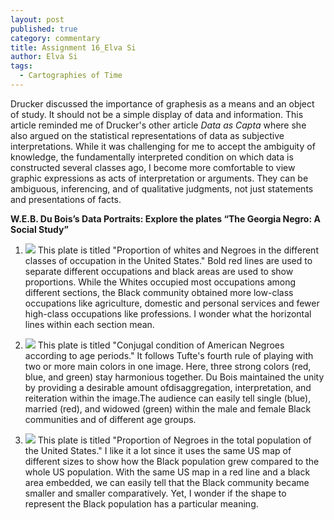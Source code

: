 ```yaml
---
layout: post
published: true
category: commentary
title: Assignment 16_Elva Si
author: Elva Si
tags:
  - Cartographies of Time
---
```

Drucker discussed the importance of graphesis as a means and an object of study. It should not be  a simple display of data and information. This article reminded me of Drucker's other article _Data as Capta_ where she also argued on the statistical representations of data as subjective interpretations. While it was challenging for me to accept the ambiguity of knowledge, the fundamentally interpreted condition on which data is constructed several classes ago, I become more comfortable to view graphic expressions as acts of interpretation or arguments. They can be ambiguous, inferencing, and of qualitative judgments, not just statements and presentations of facts.

**W.E.B. Du Bois’s Data Portraits: Explore the plates “The Georgia Negro: A Social Study”**

1. ![]({{site.baseurl}}/https://tile.loc.gov/storage-services/service/pnp/ppmsca/33900/33906v.jpg)
This plate is titled "Proportion of whites and Negroes in the different classes of occupation in the United States." Bold red lines are used to separate different occupations and black areas are used to show proportions. While the Whites occupied most occupations among different sections, the Black community obtained more low-class occupations like agriculture, domestic and personal services and fewer high-class occupations like professions. I wonder what the horizontal lines within each section mean.

2. ![]({{site.baseurl}}/https://tile.loc.gov/storage-services/service/pnp/ppmsca/33900/33915v.jpg)
This plate is titled "Conjugal condition of American Negroes according to age periods." It follows Tufte's fourth rule of playing with two or more main colors in one image. Here, three strong colors (red, blue, and green) stay harmonious together. Du Bois maintained the unity by providing a desirable amount ofdisaggregation, interpretation, and reiteration within the image.The audience can easily tell single (blue), married (red), and widowed (green) within the male and female Black communities and of different age groups.

3. ![]({{site.baseurl}}/https://tile.loc.gov/storage-services/service/pnp/ppmsca/33900/33904v.jpg)
This plate is titled "Proportion of Negroes in the total population of the United States." I like it a lot since it uses the same US map of different sizes to show how the Black population grew compared to the whole US population. With the same US map in a red line and a black area embedded, we can easily tell that the Black community became smaller and smaller comparatively. Yet, I wonder if the shape to represent the Black population has a particular meaning. 